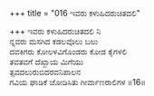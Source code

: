 +++
title = "016 ಇವರು ಕಳುಹಿದರುಚಿತದಲಿ"

+++
ಇವರು ಕಳುಹಿದರುಚಿತದಲಿ ನಿ  
ನ್ನವರು ಮಸಗಿದ ಕಡಲವೊಲು ಬಲು  
ದವಕಿಗರು ಕೋಲಳವಿಗೊಂಡರು ಕೋಡ ಕೈಗಳಲಿ  
ತವತವಗೆ ದೆಖ್ಖಾಯ ಮಿಗೆಯು  
ತ್ಸವದಲುರುಬಿದರವನಿಪಾಲನ  
ಗವಿಯ ಘಾಡಿಕೆ ಜೋಡಿಸಿತು ಗೀರ್ವಾಣರಾಲಿಗಳ      ॥16॥